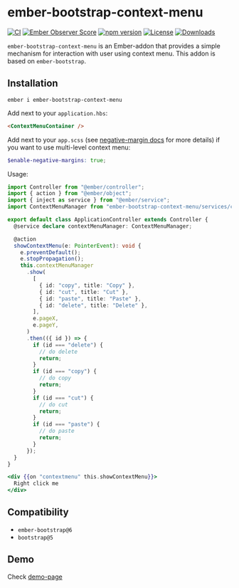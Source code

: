 # ember-bootstrap-context-menu

[![CI](https://github.com/onechiporenko/ember-bootstrap-context-menu/actions/workflows/ci.yml/badge.svg)](https://github.com/onechiporenko/ember-bootstrap-context-menu/actions/workflows/ci.yml)
[![Ember Observer Score](https://emberobserver.com/badges/ember-bootstrap-context-menu.svg)](https://emberobserver.com/addons/ember-bootstrap-context-menu)
[![npm version](https://badge.fury.io/js/ember-bootstrap-context-menu.png)](http://badge.fury.io/js/ember-bootstrap-context-menu)
[![License](http://img.shields.io/:license-mit-blue.svg)](http://doge.mit-license.org)
[![Downloads](http://img.shields.io/npm/dm/ember-bootstrap-context-menu.svg)](https://www.npmjs.com/package/ember-bootstrap-context-menu)

`ember-bootstrap-context-menu` is an Ember-addon that provides a simple mechanism for interaction with user using context menu. This addon is based on `ember-bootstrap`.

## Installation

`ember i ember-bootstrap-context-menu`

Add next to your `application.hbs`:

```html
<ContextMenuContainer />
```

Add next to your `app.scss` (see [negative-margin docs](https://getbootstrap.com/docs/5.3/utilities/spacing/#negative-margin) for more details) if you want to use multi-level context menu:

```scss
$enable-negative-margins: true;
```

Usage:

```typescript
import Controller from "@ember/controller";
import { action } from "@ember/object";
import { inject as service } from "@ember/service";
import ContextMenuManager from "ember-bootstrap-context-menu/services/context-menu-manager";

export default class ApplicationController extends Controller {
  @service declare contextMenuManager: ContextMenuManager;

  @action
  showContextMenu(e: PointerEvent): void {
    e.preventDefault();
    e.stopPropagation();
    this.contextMenuManager
      .show(
        [
          { id: "copy", title: "Copy" },
          { id: "cut", title: "Cut" },
          { id: "paste", title: "Paste" },
          { id: "delete", title: "Delete" },
        ],
        e.pageX,
        e.pageY,
      )
      .then(({ id }) => {
        if (id === "delete") {
          // do delete
          return;
        }
        if (id === "copy") {
          // do copy
          return;
        }
        if (id === "cut") {
          // do cut
          return;
        }
        if (id === "paste") {
          // do paste
          return;
        }
      });
  }
}
```

```hbs
<div {{on "contextmenu" this.showContextMenu}}>
  Right click me
</div>
```

## Compatibility

- `ember-bootstrap@6`
- `bootstrap@5`

## Demo

Check [demo-page](https://onechiporenko.github.io/ember-bootstrap-context-menu/#/demo)
